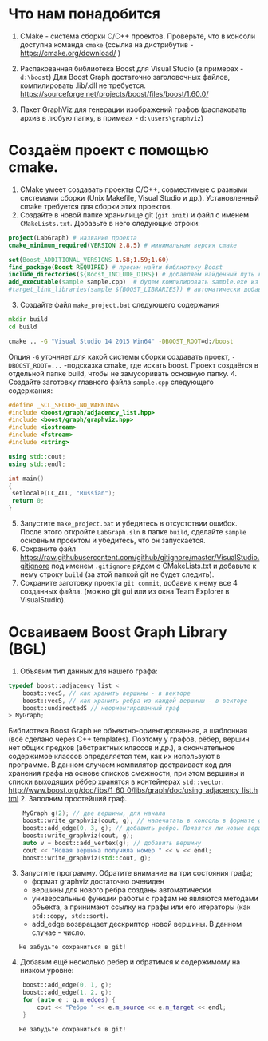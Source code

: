 # Что нам понадобится

1. СMake - cистема сборки C/C++ проектов.
Проверьте, что в консоли доступна команда ``cmake``
(ссылка на дистрибутив - https://cmake.org/download/ )

2. Распакованная библиотека Boost для Visual Studio (в примерах - ``d:\boost``)
Для Boost Graph достаточно заголовочных файлов, компилировать .lib/.dll не требуется.
https://sourceforge.net/projects/boost/files/boost/1.60.0/

3. Пакет GraphViz для генерации изображений графов (распаковать архив в любую папку, в примеах - ``d:\users\graphviz``)

# Создаём проект с помощью cmake.

1. CMake умеет создавать проекты C/C++, совместимые с разными системами сборки (Unix Makefile, Visual Studio и др.). Установленный cmake требуется для сборки этих проектов.
2. Создайте в новой папке хранилище git (``git init``) и файл c именем ``CMakeLists.txt``. Добавьте в него следующие строки:
```cmake
project(LabGraph) # название проекта
cmake_minimum_required(VERSION 2.8.5) # минимальная версия cmake

set(Boost_ADDITIONAL_VERSIONS 1.58;1.59;1.60)
find_package(Boost REQUIRED) # просим найти библиотеку Boost
include_directories(${Boost_INCLUDE_DIRS}) # добавляем найденный путь к заголовочным файлам
add_executable(sample sample.cpp)  # будем компилировать sample.exe из одного .cpp-файла
#target_link_libraries(sample ${BOOST_LIBRARIES}) # автоматически добавить lib-файлы Boost
```
3. Создайте файл ``make_project.bat`` следующего содержания
```cmd
mkdir build
cd build

cmake .. -G "Visual Studio 14 2015 Win64" -DBOOST_ROOT=d:/boost
```
Опция ``-G`` уточняет для какой системы сборки создавать проект, ``-DBOOST_ROOT=...`` -подсказка cmake, где искать boost.
Проект создаётся в отдельной папке build, чтобы не замусоривать основную папку.
4. Создайте заготовку главного файла ``sample.cpp`` следующего содержания:
```c++
#define _SCL_SECURE_NO_WARNINGS
#include <boost/graph/adjacency_list.hpp>
#include <boost/graph/graphviz.hpp>
#include <iostream>
#include <fstream>
#include <string>

using std::cout;
using std::endl;

int main()
{
 setlocale(LC_ALL, "Russian");
 return 0;
}
```
5. Запустите ``make_project.bat`` и убедитесь в отсустствии ошибок. После этого откройте ``LabGraph.sln`` в папке ``build``, сделайте ``sample`` основным проектом и 
убедитесь, что он запускается.
6. Сохраните файл 
https://raw.githubusercontent.com/github/gitignore/master/VisualStudio.gitignore
под именем ``.gitignore`` рядом с CMakeLists.txt и добавьте к нему строку ``build`` (за этой папкой git не будет следить).
7. Сохраните заготовку проекта ``git commit``, добавив к нему все 4 созданных файла.
(можно git gui или из окна Team Explorer в VisualStudio).

# Осваиваем Boost Graph Library (BGL)

1. Объявим тип данных для нашего графа:
```c++
typedef boost::adjacency_list < 
	boost::vecS, // как хранить вершины - в векторе
	boost::vecS, // как хранить ребра из каждой вершины - в векторе
	boost::undirectedS // неориентированный граф
> MyGraph;
```
Библиотека Boost Graph не объектно-ориентированная, а шаблонная (всё сделано через C++ templates). Поэтому у графов, рёбер, вершин нет общих предков (абстрактных классов и др.), а окончательное содержимое классов определяется тем, как их используют в программе. В данном случаем компилятор достраивает код для хранения графа на основе списков смежности, при этом вершины и списки выходящих рёбер хранятся в контейнерах ``std::vector``.
http://www.boost.org/doc/libs/1_60_0/libs/graph/doc/using_adjacency_list.html
2. Заполним простейший граф.
```c++
	MyGraph g(2); // две вершины, для начала
	boost::write_graphviz(cout, g); // напечатать в консоль в формате graphviz
	boost::add_edge(0, 3, g); // добавить ребро. Появятся ли новые вершины?
	boost::write_graphviz(cout, g);
	auto v = boost::add_vertex(g); // добавить вершину
	cout << "Новая вершина получила номер " << v << endl;
	boost::write_graphviz(std::cout, g);
```
3. Запустите программу. Обратите внимание на три состояния графа;
     *  формат graphviz достаточно очевиден
     *  вершины для нового ребра созданы автоматически
     *  универсальные функции работы с графам не являются методами объекта, а принимают ссылку на графы  или его итераторы (как ``std::copy, std::sort``).
     * add_edge возвращает дескриптор новой вершины. В данном случае - число.
~~~
   Не забудьте сохраниться в git!
~~~
4. Добавим ещё несколько ребер и обратимся к содержимому на низком уровне:
```c++
    boost::add_edge(0, 1, g);
	boost::add_edge(1, 2, g);
	for (auto e : g.m_edges) {
		cout << "Ребро " << e.m_source << e.m_target << endl;
	}
```
        
~~~
   Не забудьте сохраниться в git!
~~~
